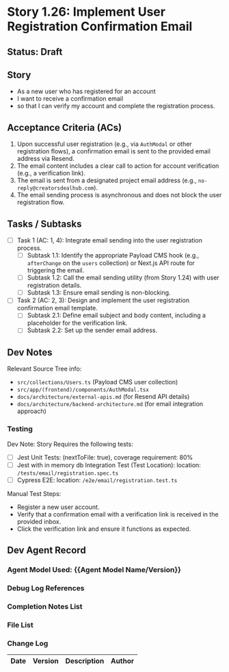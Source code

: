 # Story 1.26: Implement User Registration Confirmation Email

## Status: Draft

## Story

- As a new user who has registered for an account
- I want to receive a confirmation email
- so that I can verify my account and complete the registration process.

## Acceptance Criteria (ACs)

1.  Upon successful user registration (e.g., via `AuthModal` or other registration flows), a confirmation email is sent to the provided email address via Resend.
2.  The email content includes a clear call to action for account verification (e.g., a verification link).
3.  The email is sent from a designated project email address (e.g., `no-reply@creatorsdealhub.com`).
4.  The email sending process is asynchronous and does not block the user registration flow.

## Tasks / Subtasks

- [ ] Task 1 (AC: 1, 4): Integrate email sending into the user registration process.
  - [ ] Subtask 1.1: Identify the appropriate Payload CMS hook (e.g., `afterChange` on the `users` collection) or Next.js API route for triggering the email.
  - [ ] Subtask 1.2: Call the email sending utility (from Story 1.24) with user registration details.
  - [ ] Subtask 1.3: Ensure email sending is non-blocking.
- [ ] Task 2 (AC: 2, 3): Design and implement the user registration confirmation email template.
  - [ ] Subtask 2.1: Define email subject and body content, including a placeholder for the verification link.
  - [ ] Subtask 2.2: Set up the sender email address.

## Dev Notes

Relevant Source Tree info:
- `src/collections/Users.ts` (Payload CMS user collection)
- `src/app/(frontend)/components/AuthModal.tsx`
- `docs/architecture/external-apis.md` (for Resend API details)
- `docs/architecture/backend-architecture.md` (for email integration approach)

### Testing

Dev Note: Story Requires the following tests:

- [ ] Jest Unit Tests: (nextToFile: true), coverage requirement: 80%
- [ ] Jest with in memory db Integration Test (Test Location): location: `/tests/email/registration.spec.ts`
- [ ] Cypress E2E: location: `/e2e/email/registration.test.ts`

Manual Test Steps:
- Register a new user account.
- Verify that a confirmation email with a verification link is received in the provided inbox.
- Click the verification link and ensure it functions as expected.

## Dev Agent Record

### Agent Model Used: {{Agent Model Name/Version}}

### Debug Log References

### Completion Notes List

### File List

### Change Log

| Date | Version | Description | Author |
| :--- | :------ | :---------- | :----- |
